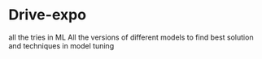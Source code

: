 # Drive-expo
all the tries in ML
All the versions of different models to find best solution and techniques in model tuning
